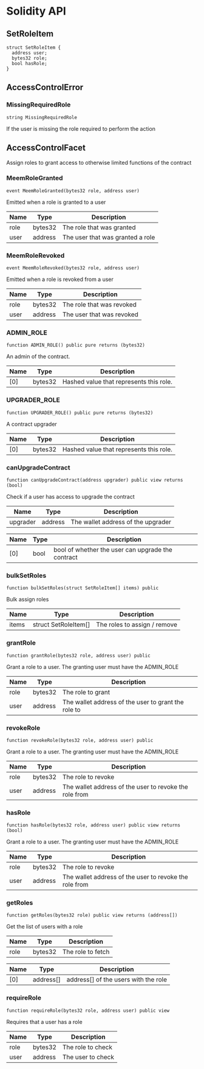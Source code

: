 # Solidity API

## SetRoleItem

```solidity
struct SetRoleItem {
  address user;
  bytes32 role;
  bool hasRole;
}
```

## AccessControlError

### MissingRequiredRole

```solidity
string MissingRequiredRole
```

If the user is missing the role required to perform the action

## AccessControlFacet

Assign roles to grant access to otherwise limited functions of the contract

### MeemRoleGranted

```solidity
event MeemRoleGranted(bytes32 role, address user)
```

Emitted when a role is granted to a user

| Name | Type | Description |
| ---- | ---- | ----------- |
| role | bytes32 | The role that was granted |
| user | address | The user that was granted a role |

### MeemRoleRevoked

```solidity
event MeemRoleRevoked(bytes32 role, address user)
```

Emitted when a role is revoked from a user

| Name | Type | Description |
| ---- | ---- | ----------- |
| role | bytes32 | The role that was revoked |
| user | address | The user that was revoked |

### ADMIN_ROLE

```solidity
function ADMIN_ROLE() public pure returns (bytes32)
```

An admin of the contract.

| Name | Type | Description |
| ---- | ---- | ----------- |
| [0] | bytes32 | Hashed value that represents this role. |

### UPGRADER_ROLE

```solidity
function UPGRADER_ROLE() public pure returns (bytes32)
```

A contract upgrader

| Name | Type | Description |
| ---- | ---- | ----------- |
| [0] | bytes32 | Hashed value that represents this role. |

### canUpgradeContract

```solidity
function canUpgradeContract(address upgrader) public view returns (bool)
```

Check if a user has access to upgrade the contract

| Name | Type | Description |
| ---- | ---- | ----------- |
| upgrader | address | The wallet address of the upgrader |

| Name | Type | Description |
| ---- | ---- | ----------- |
| [0] | bool | bool of whether the user can upgrade the contract |

### bulkSetRoles

```solidity
function bulkSetRoles(struct SetRoleItem[] items) public
```

Bulk assign roles

| Name | Type | Description |
| ---- | ---- | ----------- |
| items | struct SetRoleItem[] | The roles to assign / remove |

### grantRole

```solidity
function grantRole(bytes32 role, address user) public
```

Grant a role to a user. The granting user must have the ADMIN_ROLE

| Name | Type | Description |
| ---- | ---- | ----------- |
| role | bytes32 | The role to grant |
| user | address | The wallet address of the user to grant the role to |

### revokeRole

```solidity
function revokeRole(bytes32 role, address user) public
```

Grant a role to a user. The granting user must have the ADMIN_ROLE

| Name | Type | Description |
| ---- | ---- | ----------- |
| role | bytes32 | The role to revoke |
| user | address | The wallet address of the user to revoke the role from |

### hasRole

```solidity
function hasRole(bytes32 role, address user) public view returns (bool)
```

Grant a role to a user. The granting user must have the ADMIN_ROLE

| Name | Type | Description |
| ---- | ---- | ----------- |
| role | bytes32 | The role to revoke |
| user | address | The wallet address of the user to revoke the role from |

### getRoles

```solidity
function getRoles(bytes32 role) public view returns (address[])
```

Get the list of users with a role

| Name | Type | Description |
| ---- | ---- | ----------- |
| role | bytes32 | The role to fetch |

| Name | Type | Description |
| ---- | ---- | ----------- |
| [0] | address[] | address[] of the users with the role |

### requireRole

```solidity
function requireRole(bytes32 role, address user) public view
```

Requires that a user has a role

| Name | Type | Description |
| ---- | ---- | ----------- |
| role | bytes32 | The role to check |
| user | address | The user to check |

